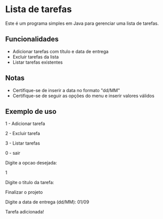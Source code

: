 # Lista de tarefas
Este é um programa simples em Java para gerenciar uma lista de tarefas.

## Funcionalidades
- Adicionar tarefas com título e data de entrega
- Excluir tarefas da lista
- Listar tarefas existentes

## Notas
- Certifique-se de inserir a data no formato "dd/MM"
- Certifique-se de seguir as opções do menu e inserir valores válidos

## Exemplo de uso
1 - Adicionar tarefa

2 - Excluir tarefa

3 - Listar tarefas

0 - sair

Digite a opcao desejada:

1

Digite o titulo da tarefa: 

Finalizar o projeto

Digite a data de entrega (dd/MM): 01/09

Tarefa adicionada!
